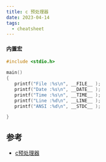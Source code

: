 ```yaml
---
title: c 预处理器
date: 2023-04-14
tags:
  - cheatsheet
---
```


#### 内置宏

```C
#include <stdio.h>

main()
{
   printf("File :%s\n", __FILE__ );
   printf("Date :%s\n", __DATE__ );
   printf("Time :%s\n", __TIME__ );
   printf("Line :%d\n", __LINE__ );
   printf("ANSI :%d\n", __STDC__ );

}
```

## 参考

-  [c预处理器](https://www.runoob.com/cprogramming/c-preprocessors.html)
